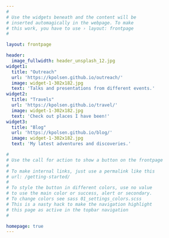 ```yaml
---
#
# Use the widgets beneath and the content will be
# inserted automagically in the webpage. To make
# this work, you have to use › layout: frontpage
#

layout: frontpage

header:
  image_fullwidth: header_unsplash_12.jpg
widget1:
  title: "Outreach"
  url: 'https://kpolsen.github.io/outreach/'
  image: widget-1-302x182.jpg
  text: 'Talks and presentations from different events.'
widget2:
  title: "Travels"
  url: 'https://kpolsen.github.io/travel/'
  image: widget-1-302x182.jpg
  text: 'Check out places I have been!'
widget3:
  title: "Blog"
  url: 'https://kpolsen.github.io/blog/'
  image: widget-1-302x182.jpg
  text: 'My latest adventures and discoveries.'

#
# Use the call for action to show a button on the frontpage
#
# To make internal links, just use a permalink like this
# url: /getting-started/
#
# To style the button in different colors, use no value
# to use the main color or success, alert or secondary.
# To change colors see sass 01_settings_colors.scss
# This is a nasty hack to make the navigation highlight
# this page as active in the topbar navigation
#

homepage: true
---
```

